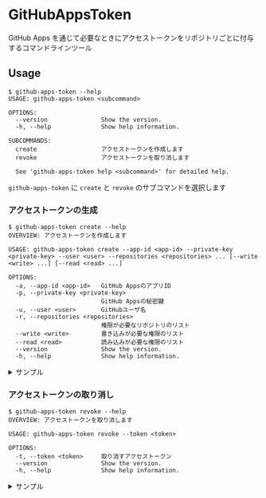 # GitHubAppsToken

GitHub Apps を通じて必要なときにアクセストークンをリポジトリごとに付与するコマンドラインツール

## Usage

```command
$ github-apps-token --help
USAGE: github-apps-token <subcommand>

OPTIONS:
  --version               Show the version.
  -h, --help              Show help information.

SUBCOMMANDS:
  create                  アクセストークンを作成します
  revoke                  アクセストークンを取り消します

  See 'github-apps-token help <subcommand>' for detailed help.
```

`github-apps-token` に `create` と `revoke` のサブコマンドを選択します

### アクセストークンの生成

```command
$ github-apps-token create --help
OVERVIEW: アクセストークンを作成します

USAGE: github-apps-token create --app-id <app-id> --private-key <private-key> --user <user> --repositories <repositories> ... [--write <write> ...] [--read <read> ...]

OPTIONS:
  -a, --app-id <app-id>   GitHub AppsのアプリID
  -p, --private-key <private-key>
                          GitHub Appsの秘密鍵
  -u, --user <user>       GitHubユーザ名
  -r, --repositories <repositories>
                          権限が必要なリポジトリのリスト
  --write <write>         書き込みが必要な権限のリスト
  --read <read>           読み込みが必要な権限のリスト
  --version               Show the version.
  -h, --help              Show help information.
```

<details>
<summary>サンプル</summary>

`your_github_username/repository_1` と `your_github_username/repository_2` に `contents` の読み取り権限， `pull_requests` に書き込み権限を与える  
権限については[ドキュメント](https://docs.github.com/en/rest/overview/permissions-required-for-github-apps?apiVersion=2022-11-28)を参照

```command
$ github-apps-token create \
    --app-id 123456 \
    --private-key /path/to/privatekey.pem \
    --user your_github_username \
    --repositories repository_1 \
    --repositories repository_2 \
    --read contents \
    --write pull_requests
ghs_Hqu93EIWNm5HS8DPxuQiKABWOAsKlB3k6tYV
```

</details>

### アクセストークンの取り消し

```command
$ github-apps-token revoke --help
OVERVIEW: アクセストークンを取り消します

USAGE: github-apps-token revoke --token <token>

OPTIONS:
  -t, --token <token>     取り消すアクセストークン
  --version               Show the version.
  -h, --help              Show help information.
```

<details>
<summary>サンプル</summary>

```command
$ github-apps-token revoke --token ghs_Hqu93EIWNm5HS8DPxuQiKABWOAsKlB3k6tYV
```

</details>
